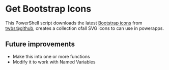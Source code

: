 # Get Bootstrap Icons
This PowerShell script downloads the latest [Bootstrap icons](https://icons.getbootstrap.com/) from [twbs@github](https://github.com/twbs/icons/releases/latest), creates a collection ofall SVG icons to can use in powerapps.

## Future improvements
- Make this into one or more functions
- Modify it to work with Named Variables